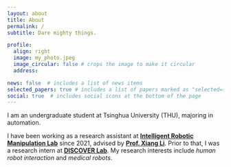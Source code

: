 ```yaml
---
layout: about
title: About
permalink: /
subtitle: Dare mighty things.

profile:
  align: right
  image: my_photo.jpeg
  image_circular: false # crops the image to make it circular
  address: 

news: false  # includes a list of news items
selected_papers: true # includes a list of papers marked as "selected={true}"
social: true  # includes social icons at the bottom of the page
---
```


I am an undergraduate student at Tsinghua University (THU), majoring in automation.

I have been working as a research assistant at **[Intelligent Robotic Manipulation Lab](https://sites.google.com/view/homepageoflixiang/home)** since 2021, advised by **[Prof. Xiang Li](https://scholar.google.com.sg/citations?hl=zh-CN&user=6EIX-JQAAAAJ)**.
Prior to that, I was a research intern at **[DISCOVER Lab](https://github.com/AIR-DISCOVER)**.
My research interests include *human robot interaction* and *medical robots*.

